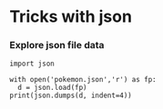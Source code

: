 # Tricks with json

### Explore json file data

```
import json

with open('pokemon.json','r') as fp:
  d = json.load(fp)
print(json.dumps(d, indent=4))
```
